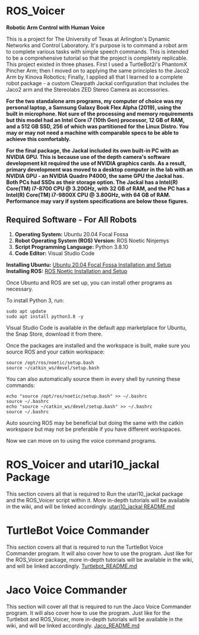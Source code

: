 # ROS_Voicer
**Robotic Arm Control with Human Voice**

This is a project for The University of Texas at Arlington's Dynamic Networks and Control Laboratory. It's purpose is to command a robot arm to complete various tasks with simple speech commands. This is intended to be a comprehensive tutorial so that the project is completely replicable. This project existed in three phases. First I used a TurtleBot2i's PhantomX Pincher Arm; then I moved on to applying the same principles to the Jaco2 Arm by Kinova Robotics; Finally, I applied all that I learned to a complete robot package - a custom Clearpath Jackal configuration that includes the Jaco2 arm and the Stereolabs ZED Stereo Camera as accessories. 

**For the two standalone arm programs, my computer of choice was my personal laptop, a Samsung Galaxy Book Flex Alpha (2019), using the built in microphone. Not sure of the processing and memory requirements but this model had an Intel Core i7 (10th Gen) processor, 12 GB of RAM, and a 512 GB SSD, 256 of which was partitioned for the Linux Distro. You may or may not need a machine with comparable specs to be able to achieve this comfortably.**

**For the final package, the Jackal included its own built-in PC with an NVIDIA GPU. This is because use of the depth camera's software development kit required the use of NVIDIA graphics cards. As a result, primary development was moved to a desktop computer in the lab with an NVIDIA GPU - an NVIDIA Quadro P4000, the same GPU the Jackal has. Both PCs had SSDs as their storage option. The Jackal has a Intel(R) Core(TM) i7-8700 CPU @ 3.20GHz, with 32 GB of RAM, and the PC has a Intel(R) Core(TM) i7-9800X CPU @ 3.80GHz, with 64 GB of RAM. Performance may vary if system specifications are below these figures.**

## Required Software - For All Robots
1. **Operating System:** Ubuntu 20.04 Focal Fossa
2. **Robot Operating System (ROS) Version:** ROS Noetic Ninjemys
3. **Script Programming Language:** Python 3.8.10
4. **Code Editor:** Visual Studio Code

**Installing Ubuntu:** [Ubuntu 20.04 Focal Fossa Installation and Setup](https://github.com/UTADNCLab/ROS_Voicer/wiki/Ubuntu-20.04-Focal-Fossa-Installation-and-Setup)  
**Installing ROS:** [ROS Noetic Installation and Setup](https://github.com/UTADNCLab/ROS_Voicer/wiki/ROS-Noetic-Installation-and-Setup)

Once Ubuntu and ROS are set up, you can install other programs as necessary.

To install Python 3, run:

    sudo apt update
    sudo apt install python3.8 -y

Visual Studio Code is available in the default app marketplace for Ubuntu, the Snap Store, download it from there.

Once the packages are installed and the workspace is built, make sure you source ROS and your catkin workspace:

    source /opt/ros/noetic/setup.bash 
    source ~/catkin_ws/devel/setup.bash 
    
You can also automatically source them in every shell by running these commands:
    
    echo "source /opt/ros/noetic/setup.bash" >> ~/.bashrc
    source ~/.bashrc
    echo "source ~/catkin_ws/devel/setup.bash" >> ~/.bashrc
    source ~/.bashrc
    
Auto sourcing ROS may be beneficial but doing the same with the catkin workspace but may not be preferable if you have different workspaces.

Now we can move on to using the voice command programs.

# ROS_Voicer and utari10_jackal Package

This section covers all that is required to Run the utari10_jackal package and the ROS_Voicer script within it. More in-depth tutorials will be available in the wiki, and will be linked accordingly.
[ utari10_jackal README.md](ROS_Voicer_Packages/utari10_jackal/README.md)

# TurtleBot Voice Commander

This section covers all that is required to run the TurtleBot Voice Commander program. It will also cover how to use the program. Just like for the ROS_Voicer package, more in-depth tutorials will be available in the wiki, and will be linked accordingly.
[Turtlebot_README.md](TurtleBot_Voice/Turtlebot_README.md)

# Jaco Voice Commander

This section will cover all that is required to run the Jaco Voice Commander program. It will also cover how to use the program. Just like for the Turtlebot and ROS_Voicer, more in-depth tutorials will be available in the wiki, and will be linked accordingly.
[Jaco_README.md](Jaco_Voice/Jaco_README.md)
